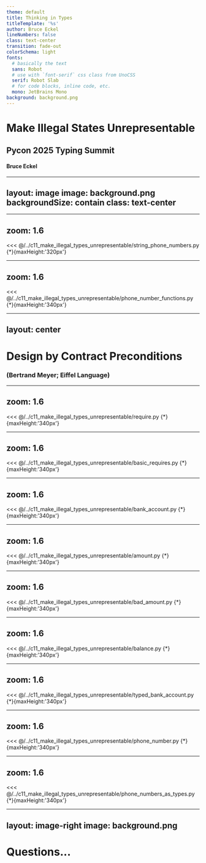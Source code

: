 ```yaml
---
theme: default
title: Thinking in Types
titleTemplate: '%s'
author: Bruce Eckel
lineNumbers: false
class: text-center
transition: fade-out
colorSchema: light
fonts:
  # basically the text
  sans: Robot
  # use with `font-serif` css class from UnoCSS
  serif: Robot Slab
  # for code blocks, inline code, etc.
  mono: JetBrains Mono
background: background.png
---
```


# Make Illegal States Unrepresentable

## Pycon 2025 Typing Summit

#### Bruce Eckel

---
layout: image
image: background.png
backgroundSize: contain
class: text-center
---


---
zoom: 1.6
---
<<< @/../c11_make_illegal_types_unrepresentable/string_phone_numbers.py {*}{maxHeight:'320px'}

---
zoom: 1.6
---
<<< @/../c11_make_illegal_types_unrepresentable/phone_number_functions.py {*}{maxHeight:'340px'}

---
layout: center
---

# Design by Contract Preconditions

### (Bertrand Meyer; Eiffel Language)

---
zoom: 1.6
---
<<< @/../c11_make_illegal_types_unrepresentable/require.py {*}{maxHeight:'340px'}

---
zoom: 1.6
---
<<< @/../c11_make_illegal_types_unrepresentable/basic_requires.py {*}{maxHeight:'340px'}

---
zoom: 1.6
---
<<< @/../c11_make_illegal_types_unrepresentable/bank_account.py {*}{maxHeight:'340px'}

---
zoom: 1.6
---
<<< @/../c11_make_illegal_types_unrepresentable/amount.py {*}{maxHeight:'340px'}

---
zoom: 1.6
---
<<< @/../c11_make_illegal_types_unrepresentable/bad_amount.py {*}{maxHeight:'340px'}

---
zoom: 1.6
---
<<< @/../c11_make_illegal_types_unrepresentable/balance.py {*}{maxHeight:'340px'}

---
zoom: 1.6
---
<<< @/../c11_make_illegal_types_unrepresentable/typed_bank_account.py {*}{maxHeight:'340px'}

---
zoom: 1.6
---
<<< @/../c11_make_illegal_types_unrepresentable/phone_number.py {*}{maxHeight:'340px'}

---
zoom: 1.6
---
<<< @/../c11_make_illegal_types_unrepresentable/phone_numbers_as_types.py {*}{maxHeight:'340px'}

---
layout: image-right
image: background.png
---

# Questions...
